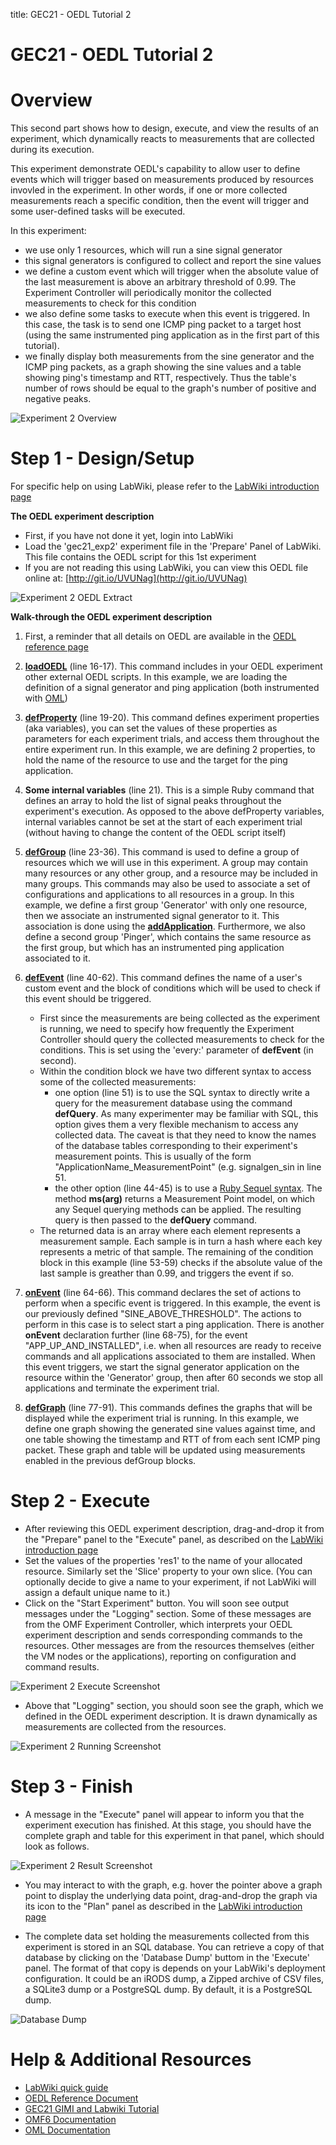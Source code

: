 title: GEC21 - OEDL Tutorial 2

# GEC21 - OEDL Tutorial 2

# Overview

This second part shows how to design, execute, and view the results of an experiment, which dynamically reacts to measurements that are collected during its execution.

This experiment demonstrate OEDL's capability to allow user to define events which will trigger based on measurements produced by resources invovled in the experiment. In other words, if one or more collected measurements reach a specific condition, then the event will trigger and some user-defined tasks will be executed.

In this experiment:

- we use only 1 resources, which will run a sine signal generator
- this signal generators is configured to collect and report the sine values
- we define a custom event which will trigger when the absolute value of the last measurement is above an arbitrary threshold of 0.99. The Experiment Controller will periodically monitor the collected measurements to check for this condition
- we also define some tasks to execute when this event is triggered. In this case, the task is to send one ICMP ping packet to a target host (using the same instrumented ping application as in the first part of this tutorial).
- we finally display both measurements from the sine generator and the ICMP ping packets, as a graph showing the sine values and a table showing ping's timestamp and RTT, respectively. Thus the table's number of rows should be equal to the graph's number of positive and negative peaks. 


![Experiment 2 Overview](https://raw.githubusercontent.com/mytestbed/gec_demos_tutorial/master/gec21_oedl_tutorial/tutorial_2.fig1.png)

# Step 1 - Design/Setup 

For specific help on using LabWiki, please refer to the [LabWiki introduction page](http://groups.geni.net/geni/wiki/GEC21Agenda/OEDL/Introduction)

**The OEDL experiment description**

- First, if you have not done it yet, login into LabWiki
- Load the 'gec21_exp2' experiment file in the 'Prepare' Panel of LabWiki. This file contains the OEDL script for this 1st experiment
- If you are not reading this using LabWiki, you can view this OEDL file online at: [http://git.io/UVUNag](http://git.io/UVUNag)

![Experiment 2 OEDL Extract](https://raw.githubusercontent.com/mytestbed/gec_demos_tutorial/master/gec21_oedl_tutorial/tutorial_2.fig2.png)

**Walk-through the OEDL experiment description**

1. First, a reminder that all details on OEDL are available in the [OEDL reference page](http://mytestbed.net/projects/omf6/wiki/OEDLOMF6)

2. [**loadOEDL**](http://mytestbed.net/projects/omf6/wiki/OEDLOMF6#loadOEDL) (line 16-17). This command includes in your OEDL experiment other external OEDL scripts. In this example, we are loading the definition of a signal generator and ping application (both instrumented with [OML](http://oml.mytestbed.net))

3. [**defProperty**](http://mytestbed.net/projects/omf6/wiki/OEDLOMF6#defProperty-38-property-38-ensureProperty) (line 19-20). This command defines experiment properties (aka variables), you can set the values of these properties as parameters for each experiment trials, and access them throughout the entire experiment run. In this example, we are defining 2 properties, to hold the name of the resource to use and the target for the ping application.

4. **Some internal variables** (line 21). This is a simple Ruby command that defines an array to hold the list of signal peaks throughout the experiment's execution. As opposed to the above defProperty variables, internal variables cannot be set at the start of each experiment trial (without having to change the content of the OEDL script itself)

5. [**defGroup**](http://mytestbed.net/projects/omf6/wiki/OEDLOMF6#defGroup) (line 23-36). This command is used to define a group of resources which we will use in this experiment. A group may contain many resources or any other group, and a resource may be included in many groups. This commands may also be used to associate a set of configurations and applications to all resources in a group. In this example, we define a first group 'Generator' with only one resource, then we associate an instrumented signal generator to it. This association is done using the [**addApplication**](http://mytestbed.net/projects/omf6/wiki/OEDLOMF6#defGroup). Furthermore, we also define a second group 'Pinger', which contains the same resource as the first group, but which has an instrumented ping application associated to it.

6. [**defEvent**](http://mytestbed.net/projects/omf6/wiki/OEDLOMF6#defEvent) (line 40-62). This command defines the name of a user's custom event and the block of conditions which will be used to check if this event should be triggered.
    - First since the measurements are being collected as the experiment is running, we need to specify how frequently the Experiment Controller should query the collected measurements to check for the conditions. This is set using the 'every:' parameter of **defEvent** (in second).
    - Within the condition block we have two different syntax to access some of the collected measurements:
        - one option (line 51) is to use the SQL syntax to directly write a query for the measurement database using the command **defQuery**. As many experimenter may be familiar with SQL, this option gives them a very flexible mechanism to access any collected data. The caveat is that they need to know the names of the database tables corresponding to their experiment's measurement points. This is usually of the form "ApplicationName_MeasurementPoint" (e.g. signalgen_sin in line 51.
        - the other option (line 44-45) is to use a [Ruby Sequel syntax](http://sequel.jeremyevans.net/rdoc/files/doc/querying_rdoc.html). The method **ms(arg)** returns a Measurement Point model, on which any Sequel querying methods can be applied. The resulting query is then passed to the **defQuery** command.
    - The returned data is an array where each element represents a measurement sample. Each sample is in turn a hash where each key represents a metric of that sample. The remaining of the condition block in this example (line 53-59) checks if the absolute value of the last sample is greather than 0.99, and triggers the event if so.

7. [**onEvent**](http://mytestbed.net/projects/omf6/wiki/OEDLOMF6#onEvent) (line 64-66). This command declares the set of actions to perform when a specific event is triggered. In this example, the event is our previously defined "SINE_ABOVE_THRESHOLD". The actions to perform in this case is to select start a ping application. There is another **onEvent** declaration further (line 68-75), for the event "APP_UP_AND_INSTALLED", i.e. when all resources are ready to receive commands and all applications associated to them are installed. When this event triggers, we start the signal generator application on the resource within the 'Generator' group, then after 60 seconds we stop all applications and terminate the experiment trial.

8. [**defGraph**](http://mytestbed.net/projects/omf6/wiki/OEDLOMF6#defGraph) (line 77-91). This commands defines the graphs that will be displayed while the experiment trial is running. In this example, we define one graph showing the generated sine values against time, and one table showing the timestamp and RTT of from each sent ICMP ping packet. These graph and table will be updated using measurements enabled in the previous defGroup blocks.


# Step 2 - Execute

- After reviewing this OEDL experiment description, drag-and-drop it from the "Prepare" panel to the "Execute" panel, as described on the [LabWiki introduction page]([http://groups.geni.net/geni/wiki/GEC21Agenda/OEDL/Introduction#Execute)
- Set the values of the properties 'res1' to the name of your allocated resource. Similarly set the 'Slice' property to your own slice.
(You can optionally decide to give a name to your experiment, if not LabWiki will assign a default unique name to it.)
- Click on the "Start Experiment" button. You will soon see output messages under the "Logging" section. Some of these messages are from the OMF Experiment Controller, which interprets your OEDL experiment description and sends corresponding commands to the resources. Other messages are from the resources themselves (either the VM nodes or the applications), reporting on configuration and command results.

![Experiment 2 Execute Screenshot](https://raw.githubusercontent.com/mytestbed/gec_demos_tutorial/master/gec21_oedl_tutorial/tutorial_2.fig3.png)

- Above that "Logging" section, you should soon see the graph, which we defined in the OEDL experiment description. It is drawn dynamically as measurements are collected from the resources.

![Experiment 2 Running Screenshot](https://raw.githubusercontent.com/mytestbed/gec_demos_tutorial/master/gec21_oedl_tutorial/tutorial_2.fig4.png)


# Step 3 - Finish

- A message in the "Execute" panel will appear to inform you that the experiment execution has finished. At this stage, you should have the complete graph and table for this experiment in that panel, which should look as follows.

![Experiment 2 Result Screenshot](https://raw.githubusercontent.com/mytestbed/gec_demos_tutorial/master/gec21_oedl_tutorial/tutorial_2.fig5.png)

- You may interact to with the graph, e.g. hover the pointer above a graph point to display the underlying data point, drag-and-drop the graph via its icon to the "Plan" panel as described in the [LabWiki introduction page](http://groups.geni.net/geni/wiki/GEC21Agenda/OEDL/Introduction#Execute)

- The complete data set holding the measurements collected from this experiment is stored in an SQL database. You can retrieve a copy of that database by clicking on the 'Database Dump' buttom in the 'Execute' panel. The format of that copy is depends on your LabWiki's deployment configuration. It could be an iRODS dump, a Zipped archive of CSV files, a SQLite3 dump or a PostgreSQL dump. By default, it is a PostgreSQL dump.

![Database Dump](https://raw.githubusercontent.com/mytestbed/gec_demos_tutorial/master/gec21_oedl_tutorial/tutorial_1.fig6.png)

# Help & Additional Resources

 * [LabWiki quick guide](http://groups.geni.net/geni/wiki/GEC21Agenda/OEDL/Introduction)
 * [OEDL Reference Document](http://mytestbed.net/projects/omf6/wiki/OEDLOMF6)
 * [GEC21 GIMI and Labwiki Tutorial](http://groups.geni.net/geni/wiki/GEC21Agenda/LabWiki)
 * [OMF6 Documentation](http://mytestbed.net/projects/omf6/wiki/Wiki)
 * [OML Documentation](http://oml.mytestbed.net/projects/oml/wiki)
